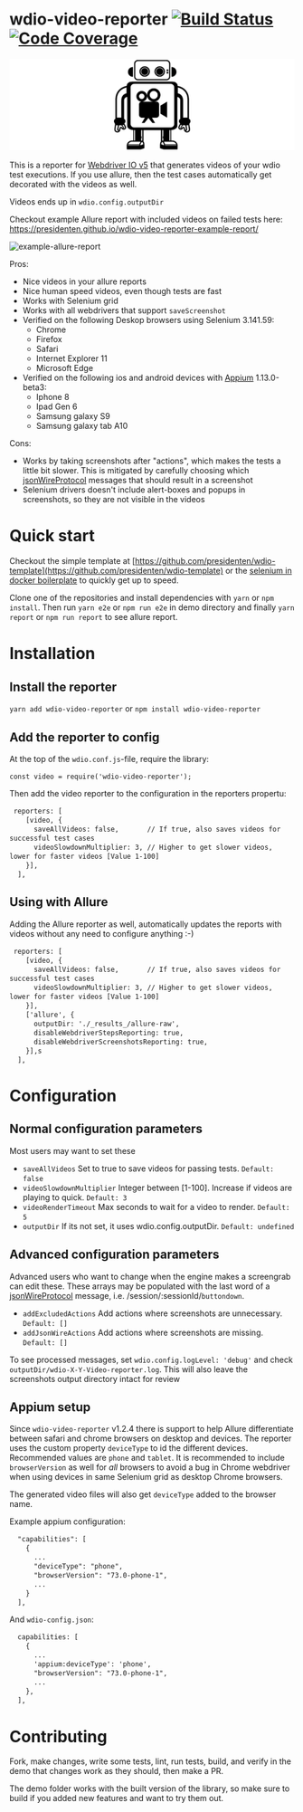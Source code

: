 wdio-video-reporter [![Build Status](https://travis-ci.org/presidenten/wdio-video-reporter.svg?branch=master)](https://travis-ci.org/presidenten/wdio-video-reporter) [![Code Coverage](https://codecov.io/gh/presidenten/wdio-video-reporter/branch/master/graph/badge.svg)](https://codecov.io/gh/presidenten/wdio-video-reporter)
===================

![Logo](https://raw.githubusercontent.com/presidenten/wdio-video-reporter-example-report/master/wdio-video-reporter.png)

This is a reporter for [Webdriver IO v5](https://webdriver.io/) that generates videos of your wdio test executions. If you use allure, then the test cases automatically get decorated with the videos as well.

Videos ends up in `wdio.config.outputDir`

Checkout example Allure report with included videos on failed tests here:
https://presidenten.github.io/wdio-video-reporter-example-report/

![example-allure-report](https://media.giphy.com/media/7Fgle7bHGrxR3zY6Gw/giphy.gif)

Pros:
- Nice videos in your allure reports
- Nice human speed videos, even though tests are fast
- Works with Selenium grid
- Works with all webdrivers that support `saveScreenshot`
- Verified on the following Deskop browsers using Selenium 3.141.59:
  - Chrome
  - Firefox
  - Safari
  - Internet Explorer 11
  - Microsoft Edge
- Verified on the following ios and android devices with [Appium](http://appium.io/docs/en/about-appium/getting-started/) 1.13.0-beta3:
  - Iphone 8
  - Ipad Gen 6
  - Samsung galaxy S9
  - Samsung galaxy tab A10

Cons:
- Works by taking screenshots after "actions", which makes the tests a little bit slower. This is mitigated by carefully choosing which [jsonWireProtocol](https://github.com/SeleniumHQ/selenium/wiki/JsonWireProtocol) messages that should result in a screenshot
- Selenium drivers doesn't include alert-boxes and popups in screenshots, so they are not visible in the videos


Quick start
===========

Checkout the simple template at [https://github.com/presidenten/wdio-template](https://github.com/presidenten/wdio-template) or the [selenium in docker boilerplate](https://github.com/presidenten/WebdriverIO-wdio-v5-boilerplate-with-videos-and-docker) to quickly get up to speed.

Clone one of the repositories and install dependencies with `yarn` or `npm install`. Then run `yarn e2e` or `npm run e2e` in demo directory and finally `yarn report` or `npm run report` to see allure report.


Installation
============

Install the reporter
--------------------

`yarn add wdio-video-reporter`
or
`npm install wdio-video-reporter`


Add the reporter to config
--------------------------

At the top of the `wdio.conf.js`-file, require the library:
```
const video = require('wdio-video-reporter');
```

Then add the video reporter to the configuration in the reporters propertu:

```
 reporters: [
    [video, {
      saveAllVideos: false,       // If true, also saves videos for successful test cases
      videoSlowdownMultiplier: 3, // Higher to get slower videos, lower for faster videos [Value 1-100]
    }],
  ],
```


Using with Allure
-----------------

Adding the Allure reporter as well, automatically updates the reports with videos without any need to configure anything :-)

```
 reporters: [
    [video, {
      saveAllVideos: false,       // If true, also saves videos for successful test cases
      videoSlowdownMultiplier: 3, // Higher to get slower videos, lower for faster videos [Value 1-100]
    }],
    ['allure', {
      outputDir: './_results_/allure-raw',
      disableWebdriverStepsReporting: true,
      disableWebdriverScreenshotsReporting: true,
    }],s
  ],
```


Configuration
=============

Normal configuration parameters
-------------------------------

Most users may want to set these

- `saveAllVideos` Set to true to save videos for passing tests. `Default: false`
- `videoSlowdownMultiplier` Integer between [1-100]. Increase if videos are playing to quick. `Default: 3`
- `videoRenderTimeout` Max seconds to wait for a video to render. `Default: 5`
- `outputDir` If its not set, it uses wdio.config.outputDir. `Default: undefined`


Advanced configuration parameters
---------------------------------

Advanced users who want to change when the engine makes a screengrab can edit these. These arrays may be populated with the last word of a [jsonWireProtocol](https://github.com/SeleniumHQ/selenium/wiki/JsonWireProtocol) message, i.e. /session/:sessionId/`buttondown`.

- `addExcludedActions` Add actions where screenshots are unnecessary. `Default: []`
- `addJsonWireActions` Add actions where screenshots are missing. `Default: []`

To see processed messages, set `wdio.config.logLevel: 'debug'` and check `outputDir/wdio-X-Y-Video-reporter.log`. This will also leave the screenshots output directory intact for review


Appium setup
------------

Since `wdio-video-reporter` v1.2.4 there is support to help Allure differentiate between safari and chrome browsers on desktop and devices.
The reporter uses the custom property `deviceType` to id the different devices.
Recommended values are `phone` and `tablet`.
It is recommended to include `browserVersion` as well for _all_ browsers to avoid a bug in Chrome webdriver when using devices in same Selenium grid as desktop Chrome browsers.

The generated video files will also get `deviceType` added to the browser name.

Example appium configuration:
```
  "capabilities": [
    {
      ...
      "deviceType": "phone",
      "browserVersion": "73.0-phone-1",
      ...
    }
  ],
```

And `wdio-config.json`:
```
  capabilities: [
    {
      ...
      'appium:deviceType': 'phone',
      "browserVersion": "73.0-phone-1",
      ...
    },
  ],
```


Contributing
============

Fork, make changes, write some tests, lint, run tests, build, and verify in the demo that changes work as they should, then make a PR.

The demo folder works with the built version of the library, so make sure to build if you added new features and want to try them out.

